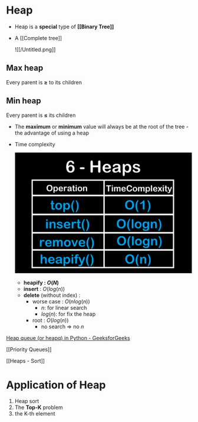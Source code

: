 # Heap

- Heap is a **special** type of **[[Binary Tree]]**
- A [[Complete tree]]
    
    
    ![[/Untitled.png]]


## Max heap
Every parent is **≥** to its children
## Min heap
Every parent is **≤** its children

- The **maximum** or **minimum** value will always be at the root of the tree - the advantage of using a heap
- Time complexity
    
    ![Untitled](02-Data%20structures/Tree/Binary%20Tree/Heap/Untitled%201.png)
    
    - **heapify : $O(N)$**
    - **insert** : $O(log(n))$
    - **delete** (without index) :
        - worse case : $O(n log(n))$
            - $n :$ for linear search
            - $log(n):$ for fix the heap
        - root : $O(log(n))$
            - no search ⇒ no $n$

[Heap queue (or heapq) in Python - GeeksforGeeks](https://www.geeksforgeeks.org/heap-queue-or-heapq-in-python/)

[[Priority Queues]]

[[Heaps - Sort]]

# Application of Heap

1. Heap sort
2. The **Top-K** problem
3. the K-th element